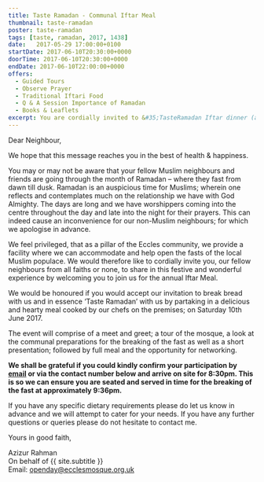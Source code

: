 ```yaml
---
title: Taste Ramadan - Communal Iftar Meal
thumbnail: taste-ramadan
poster: taste-ramadan
tags: [taste, ramadan, 2017, 1438]
date:   2017-05-29 17:00:00+0100
startDate: 2017-06-10T20:30:00+0000
doorTime: 2017-06-10T20:30:00+0000
endDate: 2017-06-10T22:00:00+0000
offers:
  - Guided Tours
  - Observe Prayer
  - Traditional Iftari Food
  - Q & A Session Importance of Ramadan
  - Books & Leaflets
excerpt: You are cordially invited to &#35;TasteRamadan Iftar dinner (a celebratory meal to break the fast).
---
```


Dear Neighbour,

We hope that this message reaches you in the best of health & happiness.

You may or may not be aware that your fellow Muslim neighbours and friends are going through the month of Ramadan – where they fast from dawn till dusk. Ramadan is an auspicious time for Muslims; wherein one reflects and contemplates much on the relationship we have with God Almighty. The days are long and we have worshippers coming into the centre throughout the day and late into the night for their prayers. This can indeed cause an inconvenience for our non-Muslim neighbours; for which we apologise in advance.

We feel privileged, that as a pillar of the Eccles community, we provide a facility where we can accommodate and help open the fasts of the local Muslim populace. We would therefore like to cordially invite you, our fellow neighbours from all faiths or none, to share in this festive and wonderful experience by welcoming you to join us for the annual Iftar Meal.

We would be honoured if you would accept our invitation to break bread with us and in essence ‘Taste Ramadan’ with us by partaking in a delicious and hearty meal cooked by our chefs on the premises; on Saturday 10th June 2017.

The event will comprise of a meet and greet; a tour of the mosque, a look at the communal preparations for the breaking of the fast as well as a short presentation; followed by full meal and the opportunity for networking.

**We shall be grateful if you could kindly confirm your participation by [email](mailto:openday@ecclesmosque.org.uk) or via the contact number below and arrive on site for 8:30pm. This is so we can ensure you are seated and served in time for the breaking of the fast at approximately 9:36pm.**

If you have any specific dietary requirements please do let us know in advance and we will attempt to cater for your needs. If you have any further questions or queries please do not hesitate to contact me.

Yours in good faith,

Azizur Rahman<br/>
On behalf of {{ site.subtitle }}<br/>
Email: openday@ecclesmosque.org.uk

